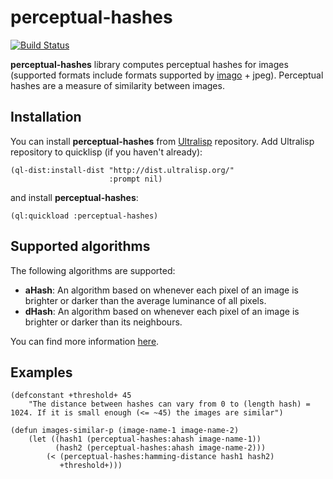 perceptual-hashes
================
[![Build Status](https://travis-ci.com/shamazmazum/perceptual-hashes.svg?branch=master)](https://travis-ci.com/shamazmazum/perceptual-hashes)

**perceptual-hashes** library computes perceptual hashes for images
(supported formats include formats supported by
[imago](https://github.com/tokenrove/imago) + jpeg). Perceptual hashes
are a measure of similarity between images.

Installation
------------
You can install **perceptual-hashes** from [Ultralisp](https://ultralisp.org/)
repository. Add Ultralisp repository to quicklisp (if you haven't already):

~~~~
(ql-dist:install-dist "http://dist.ultralisp.org/"
                      :prompt nil)
~~~~

and install **perceptual-hashes**:

~~~~
(ql:quickload :perceptual-hashes)
~~~~

Supported algorithms
--------------------
The following algorithms are supported:

* **aHash**: An algorithm based on whenever each pixel of an image is
  brighter or darker than the average luminance of all pixels.
* **dHash**: An algorithm based on whenever each pixel of an image is
  brighter or darker than its neighbours.

You can find more information
[here](http://www.hackerfactor.com/blog/?/archives/529-Kind-of-Like-That.html).

Examples
--------

~~~~~
(defconstant +threshold+ 45
    "The distance between hashes can vary from 0 to (length hash) =
1024. If it is small enough (<= ~45) the images are similar")

(defun images-similar-p (image-name-1 image-name-2)
    (let ((hash1 (perceptual-hashes:ahash image-name-1))
          (hash2 (perceptual-hashes:ahash image-name-2)))
        (< (perceptual-hashes:hamming-distance hash1 hash2)
           +threshold+)))
~~~~~
